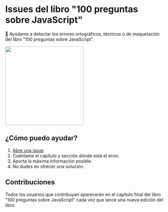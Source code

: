 # Issues del libro "100 preguntas sobre JavaScript"

📖 Ayúdame a detectar los errores ortográficos, técnicos o de maquetación del libro "100 preguntas sobre JavaScript".

<a href='https://leanpub.com/100-preguntas-javascript'><img src='https://d2sofvawe08yqg.cloudfront.net/100-preguntas-javascript/hero2x?1616891091' width='250' /></a>

## ¿Cómo puedo ayudar?

1. [Abre una issue](https://github.com/midudev/libro-100-preguntas-sobre-javascript-issues/issues/new)
2. Cuéntame el capítulo y sección dónde está el error.
3. Aporta la máxima información posible.
4. No dudes en ofrecer una solución.

## Contribuciones

Todos los usuarios que contribuyan aparecerán en el capítulo final del libro "100 preguntas sobre JavaScript" cada vez que lance una nueva edición del libro.
